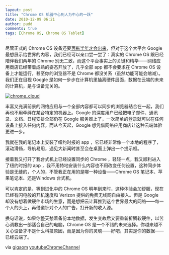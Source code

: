 ```yaml
---
layout: post
title: "Chrome OS 机器中心到人为中心的一跃"
date: 2010-12-09 06:21
author: pudd
comments: true
tags: [Chrome OS, Chrome OS Tablet]
---
```

尽管正式的 Chrome OS 设备还要[再拖半年才会出来](http://www.chromi.org/archives/9137)，但对于这个大平台 Google 最想展示给世界的内容，我们已经可以亲口尝一尝了：真实的 Chrome OS 跟已经陪伴我们两年的 Chrome 别无二致，而这个平台事实上的关键和精华——网络应用商店已经带着成熟的姿态开放了，几乎全部 app 都不会要求在 Chrome OS 设备上才能运行，甚至你的浏览器不是 Chrome 都没关系（虽然功能可能会缩减）。我们正在目视 Google 是如何一步步在计算机里抽离硬件层面，数据在云端的未来的计算机，是与设备无关的。

<a href="http://img.chromi.org/2010/12/chrome_cloud.png">![](http://img.chromi.org/2010/12/chrome_cloud.png "chrome_cloud")</a>

丰富又充满前景的网络应用与一个全部内容都可以同步的浏览器结合在一起，我们再也不用牵绊在某台特定的机器上。Google 的深度用户已经把电子邮件、通讯录、文档、日程安排全部仍在 Google 服务器上了，一次简单的登录就可以在任何设备上接入任何内容，而从今天起，Google 想凭借网络应用商店让这种云端体验更进一步。


我就在我的笔记本上安装了纽约时报的 app ，它已经非常像一个本地的程序了，滚动滑畅，导航易用，遇见大新闻时甚至会在桌面上弹出一个提示框。

接着我又打开了我台式机上已经设置同步的 Chrome ，轻轻一点，我又顺利进入了纽约时报的 app ，我不用特地安装什么内容也不用改变任何设置，这种同步体验是无缝的，个人的，不管我正在用的是哪一种设备——Chrome OS 笔记本、苹果笔记本、还是Windows 台式机。

可以肯定的是，等到进化中的 Chrome OS 明年到来时，这种体验会加舒服，现在已经有闪电般的开机速度和 Verizon 提供的免费无线网自由接入。但是 Google 却没有想着做硬件市场的生意，而是想把云计算推到这个世界最大的网络——每一个人的头上，再借道针对个人的广告，打开新的收入源。

换句话说，如果你整天愁着备份本地数据，发生变故后又要重新折腾软硬件，以苦心调教出一部适合自己的电脑，Chrome OS 是一个不错的未来选择。你越来越不关心设备才不是什么科技原因，而是因为你的灵魂——好吧，其实是你的数据——已经云端了。

via [gigaom](http://gigaom.com/2010/12/07/chrome-os-pc-more-about-personal-less-about-computers/?utm_source=feedburner&utm_medium=feed&utm_campaign=Feed:+OmMalik+(GigaOM:+Tech)) [youtubeChromeChannel](http://www.youtube.com/watch?v=8xa9D1kPQNE&feature=youtube_gdata)
